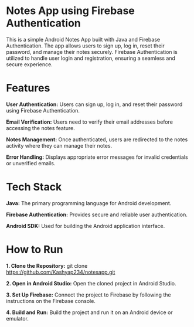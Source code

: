 # **Notes App using Firebase Authentication**

This is a simple Android Notes App built with Java and Firebase Authentication. The app allows users to sign up, log in, reset their password, and manage their notes securely. Firebase Authentication is utilized to handle user login and registration, ensuring a seamless and secure experience.

# **Features**

**User Authentication:** Users can sign up, log in, and reset their password using Firebase Authentication.

**Email Verification:** Users need to verify their email addresses before accessing the notes feature.

**Notes Management:** Once authenticated, users are redirected to the notes activity where they can manage their notes.

**Error Handling:** Displays appropriate error messages for invalid credentials or unverified emails.

# **Tech Stack**
**Java:** The primary programming language for Android development.

**Firebase Authentication:** Provides secure and reliable user authentication.

**Android SDK:** Used for building the Android application interface.

# **How to Run**

**1. Clone the Repository:** git clone https://github.com/Kashyap234/notesapp.git

**2. Open in Android Studio:** Open the cloned project in Android Studio.

**3. Set Up Firebase:** Connect the project to Firebase by following the instructions on the Firebase console.

**4. Build and Run:** Build the project and run it on an Android device or emulator.

